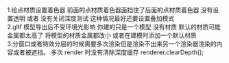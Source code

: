 1.给点材质设置着色器 前面的点材质着色器面挡住了后面的点材质着色器
没有设置透明 或者 没有关闭深度测试 这种情况最好还要设置叠加模式
<br>
2.gltf 模型导出后不受环境光影响
你建的只是一个模型 没有材质 默认的材质可能金属都太高了 将模型的材质金属都改小 或者在建模时添加一个默认材质
<br>
3.分窗口或者特效分层的时候需要多次渲染但是渲染不出来另一个渲染器渲染的内容或者被遮挡。
多次 render 时没有清除深度缓存 renderer.clearDepth();
